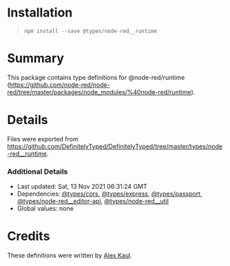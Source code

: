 # Installation
> `npm install --save @types/node-red__runtime`

# Summary
This package contains type definitions for @node-red/runtime (https://github.com/node-red/node-red/tree/master/packages/node_modules/%40node-red/runtime).

# Details
Files were exported from https://github.com/DefinitelyTyped/DefinitelyTyped/tree/master/types/node-red__runtime.

### Additional Details
 * Last updated: Sat, 13 Nov 2021 06:31:24 GMT
 * Dependencies: [@types/cors](https://npmjs.com/package/@types/cors), [@types/express](https://npmjs.com/package/@types/express), [@types/passport](https://npmjs.com/package/@types/passport), [@types/node-red__editor-api](https://npmjs.com/package/@types/node-red__editor-api), [@types/node-red__util](https://npmjs.com/package/@types/node-red__util)
 * Global values: none

# Credits
These definitions were written by [Alex Kaul](https://github.com/alexk111).
